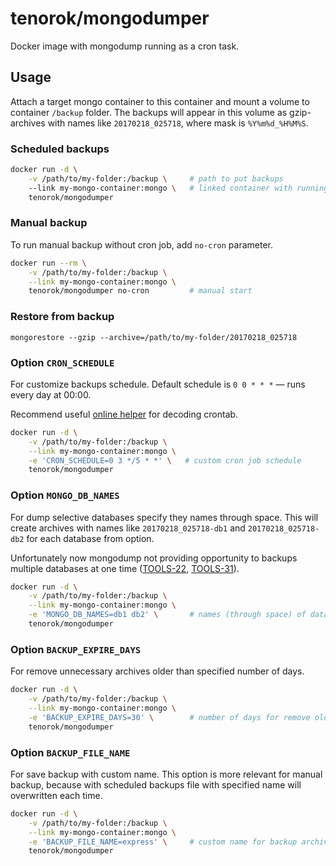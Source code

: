 # tenorok/mongodumper

Docker image with mongodump running as a cron task.

## Usage

Attach a target mongo container to this container and mount a volume to container `/backup` folder. The backups will appear in this volume as gzip-archives with names like `20170218_025718`, where mask is `%Y%m%d_%H%M%S`.

### Scheduled backups

```bash
docker run -d \
    -v /path/to/my-folder:/backup \     # path to put backups
    --link my-mongo-container:mongo \   # linked container with running mongo
    tenorok/mongodumper
```

### Manual backup

To run manual backup without cron job, add `no-cron` parameter.

```bash
docker run --rm \
    -v /path/to/my-folder:/backup \
    --link my-mongo-container:mongo \
    tenorok/mongodumper no-cron         # manual start
```

### Restore from backup

```
mongorestore --gzip --archive=/path/to/my-folder/20170218_025718
```

### Option `CRON_SCHEDULE`

For customize backups schedule.
Default schedule is `0 0 * * *` — runs every day at 00:00.

Recommend useful [online helper](https://crontab.guru/#0_3_*/5_*_*) for decoding crontab.

 ```bash
 docker run -d \
     -v /path/to/my-folder:/backup \
     --link my-mongo-container:mongo \
     -e 'CRON_SCHEDULE=0 3 */5 * *' \   # custom cron job schedule
     tenorok/mongodumper
 ```

### Option `MONGO_DB_NAMES`

For dump selective databases specify they names through space. This will create archives with names like `20170218_025718-db1` and `20170218_025718-db2` for each database from option.

Unfortunately now mongodump not providing opportunity to backups multiple databases at one time ([TOOLS-22](https://jira.mongodb.org/browse/TOOLS-22), [TOOLS-31](https://jira.mongodb.org/browse/TOOLS-31)).

```bash
docker run -d \
    -v /path/to/my-folder:/backup \
    --link my-mongo-container:mongo \
    -e 'MONGO_DB_NAMES=db1 db2' \       # names (through space) of databases for dumping
    tenorok/mongodumper
```

### Option `BACKUP_EXPIRE_DAYS`

For remove unnecessary archives older than specified number of days.

```bash
docker run -d \
    -v /path/to/my-folder:/backup \
    --link my-mongo-container:mongo \
    -e 'BACKUP_EXPIRE_DAYS=30' \        # number of days for remove old backups
    tenorok/mongodumper
```

### Option `BACKUP_FILE_NAME`

For save backup with custom name. This option is more relevant for manual backup, because with scheduled backups file with specified name will overwritten each time.

```bash
docker run -d \
    -v /path/to/my-folder:/backup \
    --link my-mongo-container:mongo \
    -e 'BACKUP_FILE_NAME=express' \     # custom name for backup archive
    tenorok/mongodumper
```
